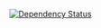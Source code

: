 [![Dependency Status](https://www.versioneye.com/user/projects/5776f02568ee07004137f521/badge.svg?style=flat)](https://www.versioneye.com/user/projects/5776f02568ee07004137f521)
